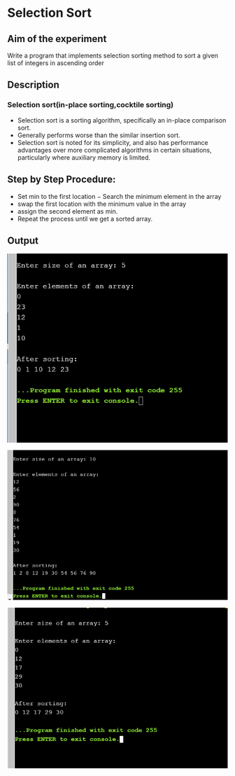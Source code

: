 # Selection Sort
## Aim of the experiment
Write a program that implements selection sorting method to sort a given list of integers in ascending order
## Description
### Selection sort(in-place sorting,cocktile sorting)
- Selection sort is a sorting algorithm, specifically an in-place comparison sort.
- Generally performs worse than the similar insertion sort.
- Selection sort is noted for its simplicity, and also has performance advantages over more
 complicated algorithms in certain situations, particularly where auxiliary memory is
 limited.
## Step by Step Procedure:
- Set min to the first location
− Search the minimum element in the array
- swap the first location with the minimum value in the array
- assign the second element as min.
- Repeat the process until we get a sorted array.

## Output

![output1](output1.PNG)

![output2](output2.PNG)

![output3](output3.PNG)
